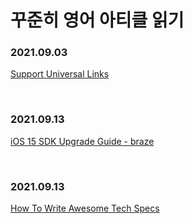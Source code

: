 
# 꾸준히 영어 아티클 읽기


### 2021.09.03

[Support Universal Links](https://developer.apple.com/library/archive/documentation/General/Conceptual/AppSearch/UniversalLinks.html)

<br>

### 2021.09.13

[iOS 15 SDK Upgrade Guide - braze](https://www.braze.com/docs/developer_guide/platform_integration_guides/ios/ios_15/)

<br>

### 2021.09.13

[How To Write Awesome Tech Specs]([https://eng.lyft.com/awesome-tech-specs-86eea8e45bb9](https://eng.lyft.com/awesome-tech-specs-86eea8e45bb9))


<br>
